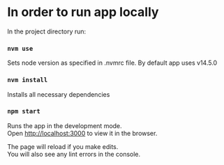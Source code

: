 # In order to run app locally

In the project directory run:

### `nvm use`

Sets node version as specified in .nvmrc file.
By default app uses v14.5.0

### `nvm install`

Installs all necessary dependencies

### `npm start`

Runs the app in the development mode.\
Open [http://localhost:3000](http://localhost:3000) to view it in the browser.

The page will reload if you make edits.\
You will also see any lint errors in the console.